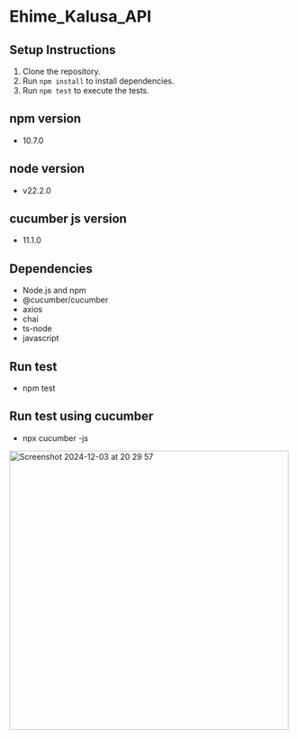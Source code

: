 # Ehime_Kalusa_API

## Setup Instructions
1. Clone the repository.
2. Run `npm install` to install dependencies.
3. Run `npm test` to execute the tests.

## npm version
- 10.7.0
## node version
- v22.2.0
## cucumber js version
- 11.1.0

## Dependencies
- Node.js and npm
- @cucumber/cucumber
- axios
- chai
- ts-node
- javascript

## Run test
- npm test
## Run test using cucumber
- npx cucumber -js


<img width="496" alt="Screenshot 2024-12-03 at 20 29 57" src="https://github.com/user-attachments/assets/c733167e-227f-4ef7-85a1-70e453efead4">
